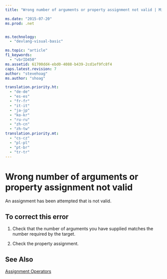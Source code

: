 ```yaml
---
title: "Wrong number of arguments or property assignment not valid | Microsoft Docs"

ms.date: "2015-07-20"
ms.prod: .net


ms.technology: 
  - "devlang-visual-basic"

ms.topic: "article"
f1_keywords: 
  - "vbrID450"
ms.assetid: 61700dd4-ebd0-4088-b439-2cd1ef9fc8f4
caps.latest.revision: 7
author: "stevehoag"
ms.author: "shoag"

translation.priority.ht: 
  - "de-de"
  - "es-es"
  - "fr-fr"
  - "it-it"
  - "ja-jp"
  - "ko-kr"
  - "ru-ru"
  - "zh-cn"
  - "zh-tw"
translation.priority.mt: 
  - "cs-cz"
  - "pl-pl"
  - "pt-br"
  - "tr-tr"
---
```

# Wrong number of arguments or property assignment not valid
An assignment has been attempted that is not valid.  
  
## To correct this error  
  
1.  Check that the number of arguments you have supplied matches the number required by the target.  
  
2.  Check the property assignment.  
  
## See Also  
 [Assignment Operators](../../visual-basic/language-reference/operators/assignment-operators.md)